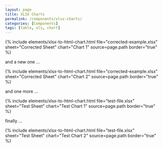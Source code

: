 ```yaml
---
layout: page
title: XLSX Charts
permalink: /components/xlsx-charts/
categories: [Components]
tags: [table, xls, chart]
---
```


{% include elements/xlsx-to-html-chart.html 
    file="corrected-example.xlsx" 
    sheet="Corrected Sheet"
    chart="Chart 1"
    source=page.path
    border="true"
%}

and a new one ... 

{% include elements/xlsx-to-html-chart.html 
    file="corrected-example.xlsx" 
    sheet="Corrected Sheet"
    chart="Chart 2"
    source=page.path
    border="true"
%}

and one more ... 

{% include elements/xlsx-to-html-chart.html 
    file="test-file.xlsx" 
    sheet="Test Sheet"
    chart="Test Chart 1"
    source=page.path
    border="true"
%}

finally ... 
 
{% include elements/xlsx-to-html-chart.html 
    file="test-file.xlsx" 
    sheet="Test Sheet"
    chart="Test Chart 2"
    source=page.path
    border="true"
%}